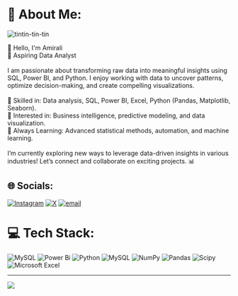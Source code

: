 
# 💫 About Me:
![tintin-tin-tin](https://github.com/user-attachments/assets/f4aa3001-0d30-47e7-8f3c-d085eb3f4f9b)

👋 Hello, I'm Amirali<br>🚀 Aspiring Data Analyst <br><br>I am passionate about transforming raw data into meaningful insights using SQL, Power BI, and Python. I enjoy working with data to uncover patterns, optimize decision-making, and create compelling visualizations.<br><br>🔹 Skilled in: Data analysis, SQL, Power BI, Excel, Python (Pandas, Matplotlib, Seaborn).<br>🔹 Interested in: Business intelligence, predictive modeling, and data visualization.<br>🔹 Always Learning: Advanced statistical methods, automation, and machine learning.<br><br>I’m currently exploring new ways to leverage data-driven insights in various industries! Let’s connect and collaborate on exciting projects. 📊


## 🌐 Socials:
[![Instagram](https://img.shields.io/badge/Instagram-%23E4405F.svg?logo=Instagram&logoColor=white)](https://instagram.com/@koohpayeah) [![X](https://img.shields.io/badge/X-black.svg?logo=X&logoColor=white)](https://x.com/@TheBoiAmirMan) [![email](https://img.shields.io/badge/Email-D14836?logo=gmail&logoColor=white)](mailto:amir.koohpayeh@gmail.com) 

# 💻 Tech Stack:
![MySQL](https://img.shields.io/badge/mysql-4479A1.svg?style=for-the-badge&logo=mysql&logoColor=white) ![Power Bi](https://img.shields.io/badge/power_bi-F2C811?style=for-the-badge&logo=powerbi&logoColor=black) ![Python](https://img.shields.io/badge/python-3670A0?style=for-the-badge&logo=python&logoColor=ffdd54) ![MySQL](https://img.shields.io/badge/mysql-4479A1.svg?style=for-the-badge&logo=mysql&logoColor=white) ![NumPy](https://img.shields.io/badge/numpy-%23013243.svg?style=for-the-badge&logo=numpy&logoColor=white) ![Pandas](https://img.shields.io/badge/pandas-%23150458.svg?style=for-the-badge&logo=pandas&logoColor=white) ![Scipy](https://img.shields.io/badge/SciPy-%230C55A5.svg?style=for-the-badge&logo=scipy&logoColor=%white) ![Microsoft Excel](https://img.shields.io/badge/Microsoft_Excel-217346?style=for-the-badge&logo=microsoft-excel&logoColor=white)

---
[![](https://visitcount.itsvg.in/api?id=TheBoiAmirMan&icon=0&color=4)](https://visitcount.itsvg.in)

<!-- Proudly created with GPRM ( https://gprm.itsvg.in ) -->

